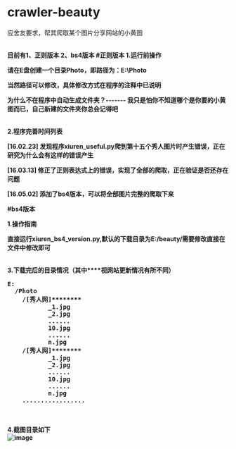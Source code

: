 # crawler-beauty
</p>应舍友要求，帮其爬取某个图片分享网站的小黄图</p>
<br/>
<B>目前有1、正则版本   2、bs4版本
#正则版本
<B>1.运行前操作</B>
<p>请在E盘创建一个目录Photo，即路径为：E:\Photo</p>
<p>当然路径可以修改，具体修改方式在程序的注释中已说明</p>
<p>为什么不在程序中自动生成文件夹？------- 我只是怕你不知道哪个是你要的小黄图而已，自己新建的文件夹你总会记得吧</p>
<br/>
<B>2.程序完善时间列表</B>
<p>[16.02.23]  发现程序xiuren_useful.py爬到第十五个秀人图片时产生错误，正在研究为什么会有这样的错误产生</p>
<p>[16.03.13]  修正了正则表达式上的错误，实现了全部的爬取，正在验证是否还存在问题</p>
<p>[16.05.02]  添加了bs4版本，可以将全部图片完整的爬取下来</p>
#bs4版本
<p>1.操作指南</p>
<p>直接运行xiuren_bs4_version.py,默认的下载目录为E:/beauty/需要修改直接在文件中修改即可</p>
<br/>
<B>3.下载完后的目录情况（其中****视网站更新情况有所不同）</B>
<div class="cnblogs_Highlighter">
<pre class="brush:html;gutter:true;">E:
  /Photo
    /[秀人网]********
           _1.jpg
           _2.jpg
           ......
           10.jpg
           ......
           n.jpg
    /[秀人网]********
           _1.jpg
           _2.jpg
           ......
           10.jpg
           ......
           n.jpg
    .................
</pre>
</div>
<p>　　</p>

<B>4.截图目录如下</B>
<br/>
![image](https://github.com/zhongjiajie/crawler-beauty/raw/master/SampleResult.jpg)

